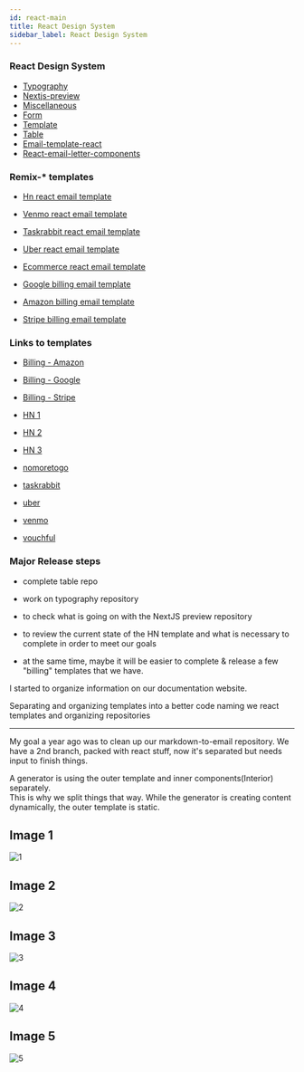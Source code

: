 ```yaml
---
id: react-main
title: React Design System
sidebar_label: React Design System
---
```



### React Design System

- [Typography](https://github.com/LLazyEmail/react-email-typography-components)
- [Nextjs-preview](https://github.com/LLazyEmail/nextjs-preview)
- [Miscellaneous](https://github.com/LLazyEmail/react-email-miscellaneous-components)
- [Form](https://github.com/LLazyEmail/react-sendgrid-form)
- [Template](https://github.com/LLazyEmail/react-email-template)
- [Table](https://github.com/LLazyEmail/react-email-table)
- [Email-template-react](https://github.com/LLazyEmail/email-template-react)
- [React-email-letter-components](https://github.com/LLazyEmail/react-email-letter-components)

### Remix-* templates

- [Hn react email template](https://github.com/LLazyEmail/remix-hn-react-email-template)

- [Venmo react email template](https://github.com/LLazyEmail/remix-venmo-react-email-template)

- [Taskrabbit react email template](https://github.com/LLazyEmail/remix-taskrabbit-react-email-template)

- [Uber react email template](https://github.com/LLazyEmail/remix-uber-react-email-template)

- [Ecommerce react email template](https://github.com/LLazyEmail/remix-ecommerce-react-email-template)

- [Google billing email template](https://github.com/LLazyEmail/remix-google-billing-email-template)

- [Amazon billing email template](https://github.com/LLazyEmail/remix-amazon-billing-email-template)

- [Stripe billing email template](https://github.com/LLazyEmail/remix-stripe-billing-email-template)


### Links to templates

- <a href="/templates/amazon.html" target="_parent">Billing - Amazon</a>
- <a href="/templates/google.html" target="_parent">Billing - Google</a>
- <a href="/templates/stripe.html" target="_parent">Billing - Stripe</a>

- <a href="/templates/HN1.html" target="_parent">HN 1</a>
- <a href="/templates/HN2.html" target="_parent">HN 2</a>
- <a href="/templates/HN3.html" target="_parent">HN 3</a>
- <a href="/templates/nomoretogo.html" target="_parent">nomoretogo</a>
- <a href="/templates/taskrabbit.html" target="_parent">taskrabbit</a>
- <a href="/templates/uber.html" target="_parent">uber</a>
- <a href="/templates/venmo.html" target="_parent">venmo</a>
- <a href="/templates/vouchful.html" target="_parent">vouchful</a>


### Major Release steps
- complete table repo 
- work on typography repository
- to check what is going on with the NextJS preview repository
- to review the current state of the HN template and what is necessary to complete in order to meet our goals

- at the same time, maybe it will be easier to complete & release a few "billing" templates that we have.


I started to organize information on our documentation website.


Separating and organizing templates into a better code
naming we react templates and organizing repositories

---

My goal a year ago was to clean up our markdown-to-email repository. 
We have a 2nd branch, packed with react stuff, now it's separated but needs input to finish things.

A generator is using the outer template and inner components(Interior) separately.  
This is why we split things that way. While the generator is creating content dynamically, the outer template is static.

## Image 1

![1](https://raw.githubusercontent.com/LLazyEmail/documentation/main/static/img/react/interior-components.jpg)

## Image 2

![2](https://raw.githubusercontent.com/LLazyEmail/documentation/main/static/img/react/miscellaneous.jpg)

## Image 3

![3](https://raw.githubusercontent.com/LLazyEmail/documentation/main/static/img/react/outer-template.jpg)

## Image 4

![4](https://raw.githubusercontent.com/LLazyEmail/documentation/main/static/img/react/templates-in-progress.jpg)

## Image 5

![5](https://raw.githubusercontent.com/LLazyEmail/documentation/main/static/img/react/typography.jpg)
